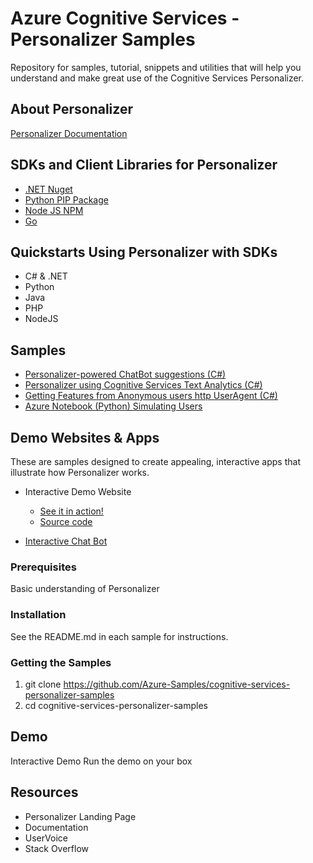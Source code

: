 # Azure Cognitive Services - Personalizer Samples

Repository for samples, tutorial, snippets and utilities that will help you understand and make great use of the Cognitive Services Personalizer.

## About Personalizer

<!--[Personalizer on Azure](TBD) -->

[Personalizer Documentation](https://docs.microsoft.com/en-us/azure/cognitive-services/personalizer)

<!-- [Personalizer launch blog post](TBD) -->

## SDKs and Client Libraries for Personalizer
* [.NET Nuget](https://www.nuget.org/packages/Microsoft.Azure.CognitiveServices.Personalizer/0.8.0-preview)
* [Python PIP Package](https://pypi.org/project/azure-cognitiveservices-personalizer/)
* [Node JS NPM](https://www.npmjs.com/package/@azure/cognitiveservices-personalizer/v/1.0.0)
* [Go](https://github.com/Azure/azure-sdk-for-go/tree/master/services/preview/personalizer/v1.0/personalizer)

## Quickstarts Using Personalizer with SDKs
* C# & .NET
* Python
* Java
* PHP
* NodeJS

## Samples

* [Personalizer-powered ChatBot suggestions (C#)](/samples/ChatbotExample)
* [Personalizer using Cognitive Services Text Analytics (C#)](/samples/CrawlFeaturizer)
* [Getting Features from Anonymous users http UserAgent (C#)](/samples/HttpRequestFeatures)
* [Azure Notebook (Python) Simulating Users](/samples/azurenotebook)


## Demo Websites & Apps
These are samples designed to create appealing, interactive apps that illustrate how Personalizer works.

* Interactive Demo Website
    * [See it in action!](https://personalizationdemo.azurewebsites.net/)
    * [Source code](https://personalizationdemo.azurewebsites.net/)

* [Interactive Chat Bot](/demos/techfest-demo-master)


### Prerequisites

Basic understanding of Personalizer

### Installation

See the README.md in each sample for instructions.

### Getting the Samples


1. git clone https://github.com/Azure-Samples/cognitive-services-personalizer-samples
2. cd cognitive-services-personalizer-samples


## Demo

Interactive Demo
Run the demo on your box

## Resources

- Personalizer Landing Page
- Documentation
- UserVoice
- Stack Overflow
